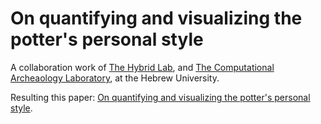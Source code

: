 # On quantifying and visualizing the potter's personal style
A collaboration work of [The Hybrid Lab](https://amitz.co/), and [The Computational Archeaology Laboratory](https://archaeology.huji.ac.il/computational-archaeology-laboratory), at the Hebrew University.

Resulting this paper: [On quantifying and visualizing the potter's personal style](https://www.sciencedirect.com/science/article/abs/pii/S0305440319300627).
